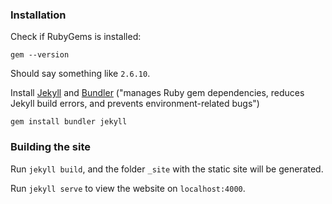 ### Installation

Check if RubyGems is installed:

```
gem --version
```

Should say something like `2.6.10`.

Install [Jekyll](https://jekyllrb.com/) and [Bundler](https://bundler.io/) ("manages Ruby gem dependencies, reduces Jekyll build errors, and prevents environment-related bugs")

```
gem install bundler jekyll
```

### Building the site

Run `jekyll build`, and the folder `_site` with the static site will be generated.

Run `jekyll serve` to view the website on `localhost:4000`.
